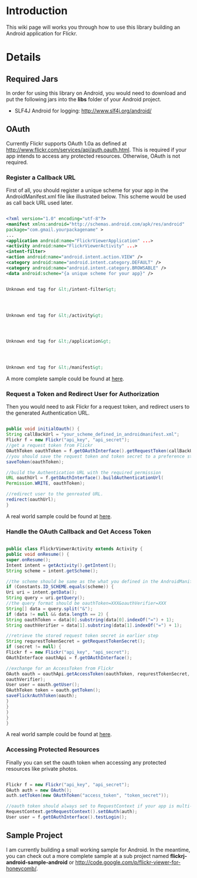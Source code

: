 # Introduction #

This wiki page will works you through how to use this library building an Android application for Flickr.


# Details #

## Required Jars ##
In order for using this library on Android, you would need to download and put the following jars into the **libs** folder of your Android project.
  * SLF4J Android for logging: http://www.slf4j.org/android/

## OAuth ##
Currently Flickr supports OAuth 1.0a as defined at http://www.flickr.com/services/api/auth.oauth.html. This is required if your app intends to access any protected resources. Otherwise, OAuth is not required.

### Register a Callback URL ###
First of all, you should register a unique scheme for your app in the AndroidManifest.xml file like illustrated below. This scheme would be used as call back URL used later.

```xml

<?xml version="1.0" encoding="utf-8"?>
<manifest xmlns:android="http://schemas.android.com/apk/res/android"
package="com.gmail.yourpackagename" >
...
<application android:name="FlickrViewerApplication" ...>
<activity android:name="FlickrViewerActivity" ...>
<intent-filter>
<action android:name="android.intent.action.VIEW" />
<category android:name="android.intent.category.DEFAULT" />
<category android:name="android.intent.category.BROWSABLE" />
<data android:scheme="{a unique scheme for your app}" />


Unknown end tag for &lt;/intent-filter&gt;




Unknown end tag for &lt;/activity&gt;




Unknown end tag for &lt;/application&gt;




Unknown end tag for &lt;/manifest&gt;


```

A more complete sample could be found at [here](http://code.google.com/p/flickrj-android/source/browse/flickrj-android-sample-android/AndroidManifest.xml).

### Request a Token and Redirect User for Authorization ###
Then you would need to ask Flickr for a request token, and redirect users to the generated Authentication URL.

```java

public void initialOauth() {
String callBackUrl = "your_scheme_defined_in_androidmanifest.xml";
Flickr f = new Flickr("api_key", "api_secret");
//get a request token from Flickr
OAuthToken oauthToken = f.getOAuthInterface().getRequestToken(callBackUrl);
//you should save the request token and token secret to a preference store for later use.
saveToken(oauthToken);

//build the Authentication URL with the required permission
URL oauthUrl = f.getOAuthInterface().buildAuthenticationUrl(
Permission.WRITE, oauthToken);

//redirect user to the genreated URL.
redirect(oauthUrl);
}
```

A real world sample could be found at [here](http://code.google.com/p/flickrj-android/source/browse/flickrj-android-sample-android/src/com/gmail/yuyang226/flickrj/sample/android/tasks/OAuthTask.java).

### Handle the OAuth Callback and Get Access Token ###
```java

public class FlickrViewerActivity extends Activity {
public void onResume() {
super.onResume();
Intent intent = getActivity().getIntent();
String scheme = intent.getScheme();

//the scheme should be same as the what you defined in the AndroidManifest.xml file
if (Constants.ID_SCHEME.equals(scheme)) {
Uri uri = intent.getData();
String query = uri.getQuery();
//the query format should be oauthToken=XXX&oauthVerifier=XXX
String[] data = query.split("&");
if (data != null && data.length == 2) {
String oauthToken = data[0].substring(data[0].indexOf("=") + 1);
String oauthVerifier = data[1].substring(data[1].indexOf("=") + 1);

//retrieve the stored request token secret in earlier step
String requrestTokenSecret = getRequestTokenSecret();
if (secret != null) {
Flickr f = new Flickr("api_key", "api_secret");
OAuthInterface oauthApi = f.getOAuthInterface();

//exchange for an AccessToken from Flickr
OAuth oauth = oauthApi.getAccessToken(oauthToken, requrestTokenSecret,
oauthVerifier);
User user = oauth.getUser();
OAuthToken token = oauth.getToken();
saveFlickrAuthToken(oauth);
}
}
}
}
}
```

A real world sample could be found at [here](http://code.google.com/p/flickrj-android/source/browse/flickrj-android-sample-android/src/com/gmail/yuyang226/flickrj/sample/android/FlickrjAndroidSampleActivity.java).

### Accessing Protected Resources ###
Finally you can set the oauth token when accessing any protected resources like private photos.

```java

Flickr f = new Flickr("api_key", "api_secret");
OAuth auth = new OAuth();
auth.setToken(new OAuthToken("access_token", "token_secret"));

//oauth token should always set to RequestContext if your app is multi-threading or multi users
RequestContext.getRequestContext().setOAuth(auth);
User user = f.getOAuthInterface().testLogin();
```

## Sample Project ##
I am currently building a small working sample for Android. In the meantime, you can check out a more complete sample at a sub project named **flickrj-android-sample-android** or http://code.google.com/p/flickr-viewer-for-honeycomb/.